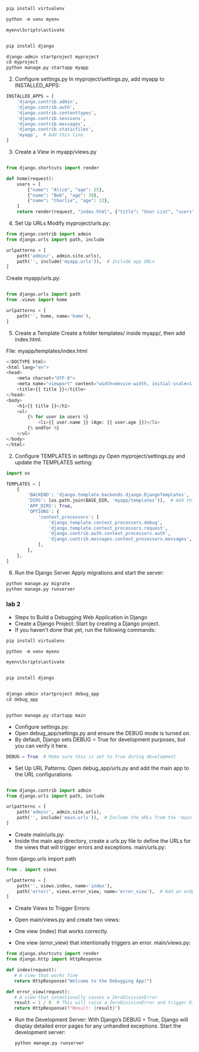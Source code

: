 ```python
pip install virtualenv

python -m venv myenv

myenv\Scripts\activate


pip install django
```

```python
django-admin startproject myproject
cd myproject
python manage.py startapp myapp

```

2. Configure settings.py
In myproject/settings.py, add myapp to INSTALLED_APPS:

```python
INSTALLED_APPS = [
    'django.contrib.admin',
    'django.contrib.auth',
    'django.contrib.contenttypes',
    'django.contrib.sessions',
    'django.contrib.messages',
    'django.contrib.staticfiles',
    'myapp',  # Add this line
]

```

3. Create a View in myapp/views.py
```python

from django.shortcuts import render

def home(request):
    users = [
        {"name": "Alice", "age": 25},
        {"name": "Bob", "age": 30},
        {"name": "Charlie", "age": 22},
    ]
    return render(request, "index.html", {"title": "User List", "users": users})
```

4. Set Up URLs
Modify myproject/urls.py:

```python
from django.contrib import admin
from django.urls import path, include

urlpatterns = [
    path('admin/', admin.site.urls),
    path('', include('myapp.urls')),  # Include app URLs
]


```

Create myapp/urls.py:
```python

from django.urls import path
from .views import home

urlpatterns = [
    path('', home, name='home'),
]

```


5. Create a Template
Create a folder templates/ inside myapp/, then add index.html.

File: myapp/templates/index.html

```python
<!DOCTYPE html>
<html lang="en">
<head>
    <meta charset="UTF-8">
    <meta name="viewport" content="width=device-width, initial-scale=1.0">
    <title>{{ title }}</title>
</head>
<body>
    <h1>{{ title }}</h1>
    <ul>
        {% for user in users %}
            <li>{{ user.name }} (Age: {{ user.age }})</li>
        {% endfor %}
    </ul>
</body>
</html>

```

2. Configure TEMPLATES in settings.py
Open myproject/settings.py and update the TEMPLATES setting:
```python
import os

TEMPLATES = [
    {
        'BACKEND': 'django.template.backends.django.DjangoTemplates',
        'DIRS': [os.path.join(BASE_DIR, 'myapp/templates')],  # Add this line
        'APP_DIRS': True,
        'OPTIONS': {
            'context_processors': [
                'django.template.context_processors.debug',
                'django.template.context_processors.request',
                'django.contrib.auth.context_processors.auth',
                'django.contrib.messages.context_processors.messages',
            ],
        },
    },
]
```

6. Run the Django Server
Apply migrations and start the server:
```python
python manage.py migrate
python manage.py runserver
```

### lab 2
- Steps to Build a Debugging Web Application in Django
- Create a Django Project: Start by creating a Django project.
- If you haven't done that yet, run the following commands:

```python
pip install virtualenv

python -m venv myenv

myenv\Scripts\activate


pip install django
```
```python

django-admin startproject debug_app
cd debug_app

```

```python

python manage.py startapp main
```
- Configure settings.py:
- Open debug_app/settings.py and ensure the DEBUG mode is turned on. 
- By default, Django sets DEBUG = True for development purposes, but you can verify it here.
 ```python
DEBUG = True  # Make sure this is set to True during development

```
- Set Up URL Patterns: Open debug_app/urls.py and add the main app to the URL configurations:
``` python

from django.contrib import admin
from django.urls import path, include

urlpatterns = [
    path('admin/', admin.site.urls),
    path('', include('main.urls')),  # Include the URLs from the 'main' app
]
```

- Create main/urls.py:
-  Inside the main app directory, create a urls.py file to define the URLs for the views that will trigger errors and exceptions.
  main/urls.py:

from django.urls import path
```python
from . import views

urlpatterns = [
    path('', views.index, name='index'),
    path('error/', views.error_view, name='error_view'),  # Add an endpoint that causes an error
]
```

- Create Views to Trigger Errors:
- Open main/views.py and create two views:

- One view (index) that works correctly.
- One view (error_view) that intentionally triggers an error.
  main/views.py:

 ``` python
from django.shortcuts import render
from django.http import HttpResponse

def index(request):
    # A view that works fine
    return HttpResponse("Welcome to the Debugging App!")

def error_view(request):
    # A view that intentionally causes a ZeroDivisionError
    result = 1 / 0  # This will raise a ZeroDivisionError and trigger Django's debugging page
    return HttpResponse(f"Result: {result}")
```
- Run the Development Server: With Django’s DEBUG = True, Django will display detailed error pages for any unhandled exceptions. Start the development server:
  ``` python
  python manage.py runserver
```
